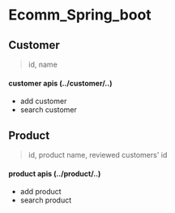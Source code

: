 # Ecomm_Spring_boot

## Customer
  
  > id, name

#### customer apis (../customer/..)
  - add customer
  - search customer

## Product
  
  > id, product name, reviewed customers' id

#### product apis (../product/..)
  - add product
  - search product
